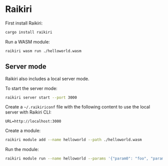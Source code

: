 # Raikiri

First install Raikiri:

```sh
cargo install raikiri
```

Run a WASM module:

```sh
raikiri wasm run ./helloworld.wasm
```

## Server mode

Raikiri also includes a local server mode.

To start the server mode:

```sh
raikiri server start --port 3000
```

Create a `~/.raikiriconf` file with the following content to use the local server with Raikiri CLI: 

```
URL=http://localhost:3000
```

Create a module:

```sh
raikiri module add --name helloworld --path ./helloworld.wasm
```

Run the module:

```sh
raikiri module run --name helloworld --params '{"param0": "foo", "param1": "bar"}'
```